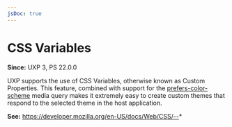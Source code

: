 ```yaml
---
jsDoc: true
---
```

# CSS Variables

**Since:** UXP 3, PS 22.0.0

UXP supports the use of CSS Variables, otherwise known as Custom Properties. This feature, combined with support for the [prefers-color-scheme](../../Media%20Queries/prefers-color-scheme/) media query makes it extremely easy to create custom themes that respond to the selected theme in the host application.

**See:** https://developer.mozilla.org/en-US/docs/Web/CSS/--*
